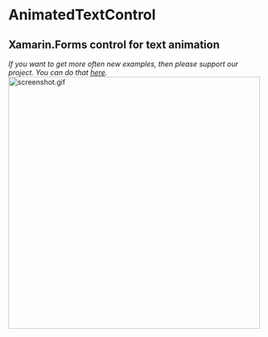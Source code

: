 # AnimatedTextControl
## Xamarin.Forms control for text animation
<i>If you want to get more often new examples, then please support our project. You can do that  <a href="https://www.liqpay.ua/api/3/checkout?data=eyJ2ZXJzaW9uIjozLCJhY3Rpb24iOiJwYXlkb25hdGUiLCJwdWJsaWNfa2V5IjoiaTk4MzA1OTc5NjM2IiwiYW1vdW50IjoiNSIsImN1cnJlbmN5IjoiVVNEIiwiZGVzY3JpcHRpb24iOiJTdXBwb3J0IHByb2plY3QgIiwidHlwZSI6ImRvbmF0ZSIsImxhbmd1YWdlIjoiZW4ifQ%3D%3D&signature=Mx2ciy6bW%2FC46BLqUwdQrUWdp90%3D">here</a>.</i>
<br>
<img height=500 src="https://github.com/xamarinium/AnimatedTextControl/blob/master/Screenshots/screenshot.gif?raw=true" alt="screenshot.gif" />
